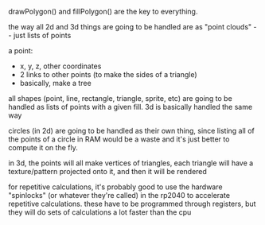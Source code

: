 drawPolygon() and fillPolygon() are the key to everything.

the way all 2d and 3d things are going to be handled are as "point clouds" -- just lists of points

a point:
- x, y, z, other coordinates
- 2 links to other points (to make the sides of a triangle)
- basically, make a tree

all shapes (point, line, rectangle, triangle, sprite, etc) are going to be handled as lists of points with a given fill. 3d is basically handled the same way

circles (in 2d) are going to be handled as their own thing, since listing all of the points of a circle in RAM would be a waste and it's just better to compute it on the fly.

in 3d, the points will all make vertices of triangles, each triangle will have a texture/pattern projected onto it, and then it will be rendered

for repetitive calculations, it's probably good to use the hardware "spinlocks" (or whatever they're called) in the rp2040 to accelerate repetitive calculations. these have to be programmed through registers, but they will do sets of calculations a lot faster than the cpu